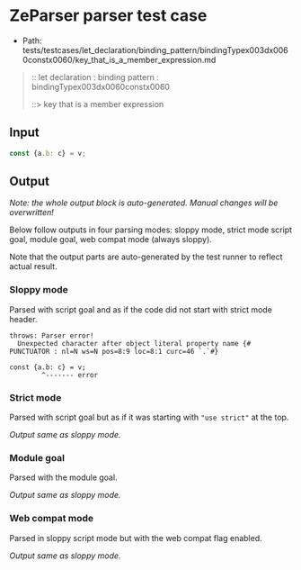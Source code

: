 # ZeParser parser test case

- Path: tests/testcases/let_declaration/binding_pattern/bindingTypex003dx0060constx0060/key_that_is_a_member_expression.md

> :: let declaration : binding pattern : bindingTypex003dx0060constx0060
>
> ::> key that is a member expression

## Input

`````js
const {a.b: c} = v;
`````

## Output

_Note: the whole output block is auto-generated. Manual changes will be overwritten!_

Below follow outputs in four parsing modes: sloppy mode, strict mode script goal, module goal, web compat mode (always sloppy).

Note that the output parts are auto-generated by the test runner to reflect actual result.

### Sloppy mode

Parsed with script goal and as if the code did not start with strict mode header.

`````
throws: Parser error!
  Unexpected character after object literal property name {# PUNCTUATOR : nl=N ws=N pos=8:9 loc=8:1 curc=46 `.`#}

const {a.b: c} = v;
        ^------- error
`````

### Strict mode

Parsed with script goal but as if it was starting with `"use strict"` at the top.

_Output same as sloppy mode._

### Module goal

Parsed with the module goal.

_Output same as sloppy mode._

### Web compat mode

Parsed in sloppy script mode but with the web compat flag enabled.

_Output same as sloppy mode._

